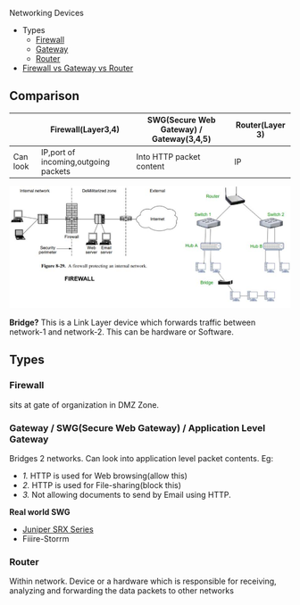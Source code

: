 Networking Devices
- Types
  - [Firewall](#fw)
  - [Gateway](#gw)
  - [Router](#rtr)
- [Firewall vs Gateway vs Router](#comp)


<a name=comp></a>
## Comparison

||Firewall(Layer3,4)|SWG(Secure Web Gateway) / Gateway(3,4,5)|Router(Layer 3)|
|---|---|---|---|
|Can look|IP,port of incoming,outgoing packets|Into HTTP packet content|IP|

<img src=Firewall_Gateway_Router.jpg width=800 />

**Bridge?** This is a Link Layer device which forwards traffic between network-1 and network-2. This can be hardware or Software.

## Types
<a name=fw></a>
### Firewall
sits at gate of organization in DMZ Zone.

<a name=gw></a>
### Gateway / SWG(Secure Web Gateway) / Application Level Gateway
Bridges 2 networks. Can look into application level packet contents. Eg:
  - *1.* HTTP is used for Web browsing(allow this)
  - *2.* HTTP is used for File-sharing(block this)
  - *3.* Not allowing documents to send by Email using HTTP.

**Real world SWG**
- [Juniper SRX Series](Gateway/Juniper_SRX)
- Fiiire-Storrm

<a name=rtr></a>
### Router
Within network. Device or a hardware which is responsible for receiving, analyzing and forwarding the data packets to other networks
